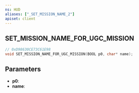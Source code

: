 ```yaml
---
ns: HUD
aliases: ["_SET_MISSION_NAME_2"]
apiset: client
---
```

## SET_MISSION_NAME_FOR_UGC_MISSION

```c
// 0xD98630CE73C61E98
void SET_MISSION_NAME_FOR_UGC_MISSION(BOOL p0, char* name);
```


## Parameters
* **p0**:
* **name**: